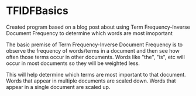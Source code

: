 # TFIDFBasics
Created program based on a blog post about using Term Frequency-Inverse Document Frequency to determine which words are most imoportant

The basic premise of Term Frequency-Inverse Document Frequency is to observe the frequency of words/terms in a document and then see how often those terms occur in other documents. Words like "the", "is", etc will occur in most documents so they will be weighted less.

This will help determine which terms are most important to that document. Words that appear in multiple documents are scaled down. Words that appear in a single document are scaled up. 
